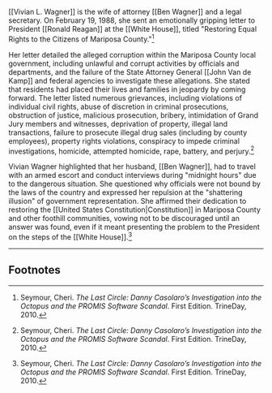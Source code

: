 [[Vivian L. Wagner]] is the wife of attorney [[Ben Wagner]] and a legal secretary. On February 19, 1988, she sent an emotionally gripping letter to President [[Ronald Reagan]] at the [[White House]], titled "Restoring Equal Rights to the Citizens of Mariposa County."[^1]

Her letter detailed the alleged corruption within the Mariposa County local government, including unlawful and corrupt activities by officials and departments, and the failure of the State Attorney General [[John Van de Kamp]] and federal agencies to investigate these allegations. She stated that residents had placed their lives and families in jeopardy by coming forward. The letter listed numerous grievances, including violations of individual civil rights, abuse of discretion in criminal prosecutions, obstruction of justice, malicious prosecution, bribery, intimidation of Grand Jury members and witnesses, deprivation of property, illegal land transactions, failure to prosecute illegal drug sales (including by county employees), property rights violations, conspiracy to impede criminal investigations, homicide, attempted homicide, rape, battery, and perjury.[^1]

Vivian Wagner highlighted that her husband, [[Ben Wagner]], had to travel with an armed escort and conduct interviews during "midnight hours" due to the dangerous situation. She questioned why officials were not bound by the laws of the country and expressed her repulsion at the "shattering illusion" of government representation. She affirmed their dedication to restoring the [[United States Constitution|Constitution]] in Mariposa County and other foothill communities, vowing not to be discouraged until an answer was found, even if it meant presenting the problem to the President on the steps of the [[White House]].[^1]

---
## Footnotes

[^1]: Seymour, Cheri. *The Last Circle: Danny Casolaro’s Investigation into the Octopus and the PROMIS Software Scandal*. First Edition. TrineDay, 2010.